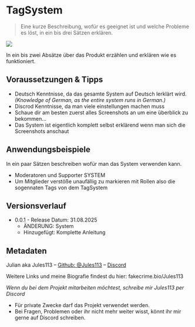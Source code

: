 # TagSystem 
> Eine kurze Beschreibung, wofür es geeignet ist und welche Probleme es löst, in ein bis drei Sätzen erklären.

![](https://cdn.discordapp.com/attachments/1348427495749193780/1411716371254870046/55B02C6E-2182-492B-A6CB-6A7EC75DF0CD.jpg?ex=68b5aad3&is=68b45953&hm=20156278fb9dea76ae6b28d64f758c32d1da9bf38cdfe6155782591ea551cfa6&)

In ein bis zwei Absätze über das Produkt erzählen und erklären wie es funktioniert.

## Voraussetzungen & Tipps
* Deutsch Kenntnisse, da das gesamte System auf Deutsch lerklärt wird. _(Knowledge of German, as the entire system runs in German.)_
* Discrod Kenntnisse, da man viele einstellungen machen muss
* Schaue dir am besten zuerst alles Screenshots an um eine überblick zu bekommen...
* Das System ist eigentlich komplett selbst erklärend wenn man sich die Screenshots anschaut





## Anwendungsbeispiele

In ein paar Sätzen beschreiben wofür man das System verwenden kann.

* Moderatoren und Supporter SYSTEM
* Um Mitglieder verstöße unaufällig zu markieren mit Rollen also die sogennaten Tags von dem TagSystem

## Versionsverlauf


* 0.0.1 - Release Datum: 31.08.2025
    * ÄNDERUNG: System 
    * Hinzugefügt: Komplette Anleitung


## Metadaten

Julian aka Jules113 – [Github: @Jules113](https://github.com/Jules113) – [Discord](https://discordapp.com/users/1166041033918926920)

Weitere Links und meine Biografie findest du hier: fakecrime.bio/Jules113

 _Wenn du bei dem Projekt mitarbeiten möchtest, schreibe mir Jules113 per Discord_

* Für private Zwecke darf das Projekt verwendet werden.
* Bei Fragen, Problemen oder ihr nicht mehr weiter wisst, könnt ihr mir gerne auf Discord schreiben.



